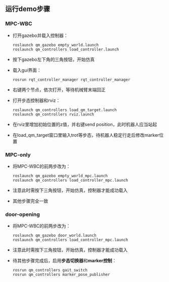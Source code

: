 ## 运行demo步骤

### MPC-WBC

- 打开gazebo并载入控制器：
  
  ```
  roslaunch qm_gazebo empty_world.launch
  roslaunch qm_controllers load_controller.launch
  ```

- 按下gazebo左下角的三角按钮，开始仿真

- 载入gui界面：
  
  ```
  rosrun rqt_controller_manager rqt_controller_manager
  ```

- 右键两个节点，依次打开，等待机械臂末端回正

- 打开步态控制器和rviz：
  
  ```
  roslaunch qm_controllers load_qm_target.launch 
  roslaunch qm_controllers rviz.launch
  ```

- 在rviz里增加初始位置的z值，并右键send position，此时机器人应当站起

- 在load_qm_target窗口里输入trot等步态，待机器人稳定行走后修改marker位置

### MPC-only

- 将MPC-WBC的前两步改为：
  
  ```
  roslaunch qm_gazebo empty_world_mpc.launch
  roslaunch qm_controllers load_controller_mpc.launch
  ```

- 注意此时需按下三角按钮，开始仿真，控制器才能成功载入

- 其他步骤完全一致

### door-opening

- 将MPC-WBC的前两步改为：
  
  ```
  roslaunch qm_gazebo door_world.launch
  roslaunch qm_controllers load_controller_mpc.launch
  ```

- 注意此时需按下三角按钮，开始仿真，控制器才能成功载入

- 待其他步骤完成后，启用**步态切换器**和**marker控制**：
  
  ```
  rosrun qm_controllers gait_switch 
  rosrun qm_controllers marker_pose_publisher 
  ```